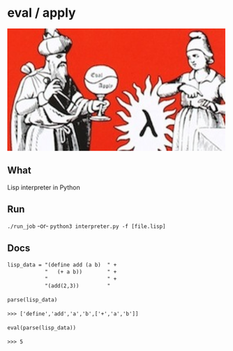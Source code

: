 # eval / apply
<!--![eval / apply](doc/cover2.jpg?raw=true "Eval / apply")-->
<img src="doc/cover2.jpg" alt="hi" width="500"/>

## What
Lisp interpreter in Python

## Run
`./run_job` -or- `python3 interpreter.py -f [file.lisp]`

## Docs

    lisp_data = "(define add (a b)  " +
                "   (+ a b))        " +
                "                   " +
                "(add(2,3))         "

    parse(lisp_data)

    >>> ['define','add','a','b',['+','a','b']]

    eval(parse(lisp_data))

    >>> 5
